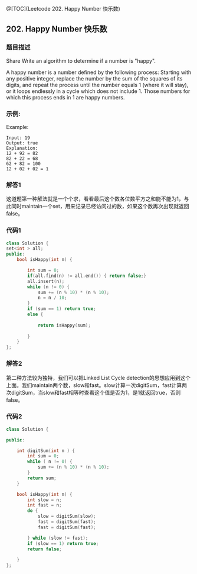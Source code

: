 @[TOC](Leetcode 202. Happy Number 快乐数)

## 202. Happy Number 快乐数
### 题目描述
Share
Write an algorithm to determine if a number is "happy".

A happy number is a number defined by the following process: Starting with any positive integer, replace the number by the sum of the squares of its digits, and repeat the process until the number equals 1 (where it will stay), or it loops endlessly in a cycle which does not include 1. Those numbers for which this process ends in 1 are happy numbers.


### 示例:

Example: 

    Input: 19
    Output: true
    Explanation: 
    12 + 92 = 82
    82 + 22 = 68
    62 + 82 = 100
    12 + 02 + 02 = 1

### 解答1

这道题第一种解法就是一个个求，看看最后这个数各位数平方之和能不能为1，与此同时maintain一个set，用来记录已经访问过的数，如果这个数再次出现就返回false。

### 代码1
```cpp
class Solution {
set<int > all;
public:
    bool isHappy(int n) {

        int sum = 0;
        if(all.find(n) != all.end()) { return false;}
        all.insert(n);
        while (n != 0) {
            sum += (n % 10) * (n % 10);
            n = n / 10;
        }     
        if (sum == 1) return true;
        else { 
            
            return isHappy(sum);
            
        }
    }
};
```
### 解答2

第二种方法较为独特，我们可以把Linked List Cycle detection的思想应用到这个上面。我们maintain两个数，slow和fast。slow计算一次digitSum，fast计算两次digitSum，当slow和fast相等时查看这个值是否为1，是1就返回true，否则false。

### 代码2
```cpp
class Solution {

public:

    int digitSum(int n ) {
        int sum = 0;
        while ( n != 0) {
            sum += (n % 10) * (n % 10);
        }
        return sum;
    }

    bool isHappy(int n) {
        int slow = n; 
        int fast = n;
        do {
            slow = digitSum(slow);
            fast = digitSum(fast);
            fast = digitSum(fast);

        } while (slow != fast);
        if (slow == 1) return true;
        return false;
        
    }
};
```
